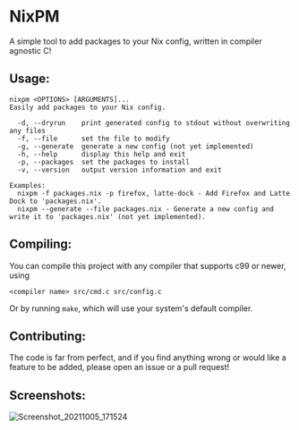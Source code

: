 # NixPM

A simple tool to add packages to your Nix config, written in compiler agnostic C!

## Usage: 
```
nixpm <OPTIONS> [ARGUMENTS]...
Easily add packages to your Nix config.

  -d, --dryrun    print generated config to stdout without overwriting any files
  -f, --file      set the file to modify
  -g, --generate  generate a new config (not yet implemented)
  -h, --help      display this help and exit
  -p, --packages  set the packages to install
  -v, --version   output version information and exit

Examples:
  nixpm -f packages.nix -p firefox, latte-dock - Add Firefox and Latte Dock to 'packages.nix'.
  nixpm --generate --file packages.nix - Generate a new config and write it to 'packages.nix' (not yet implemented).
```

## Compiling:
You can compile this project with any compiler that supports c99 or newer, using 
```
<compiler name> src/cmd.c src/config.c
```
Or by running `make`, which will use your system's default compiler.

## Contributing:
The code is far from perfect, and if you find anything wrong or would like a feature to be added, please open an issue or a pull request!

## Screenshots:
![Screenshot_20211005_171524](https://user-images.githubusercontent.com/49573906/136103749-efc1f15f-1b9d-455b-aa4f-0d979d7c254a.png)
